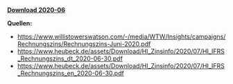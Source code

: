 [**Download 2020-06**](https://downgit.github.io/#/home?url=https://github.com/GeorgGoldbach/Zinsarchiv/tree/master/2020-06)

**Quellen:**
* https://www.willistowerswatson.com/-/media/WTW/Insights/campaigns/Rechnungszins/Rechnungszins-Juni-2020.pdf
* https://www.heubeck.de/assets/Download/HI_Zinsinfo/2020/07/HI_IFRS_Rechnungszins_dt_2020-06-30.pdf
* https://www.heubeck.de/assets/Download/HI_Zinsinfo/2020/07/HI_IFRS_Rechnungszins_en_2020-06-30.pdf
